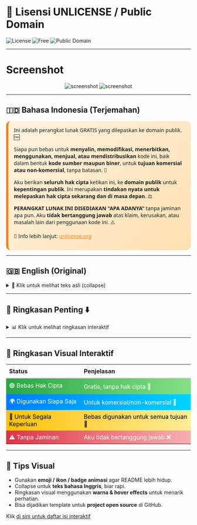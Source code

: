 # 🌟 Lisensi UNLICENSE / Public Domain

![License](https://img.shields.io/badge/License-Unlicense-blue?style=for-the-badge&logo=github&logoColor=white&labelColor=0A66C2&animation=blink)
![Free](https://img.shields.io/badge/Free-100%25-brightgreen?style=for-the-badge&animation=glow)
![Public Domain](https://img.shields.io/badge/Public%20Domain-Yes-orange?style=for-the-badge&animation=glow)

---
# Screenshot
<div align=center>

  ![screenshot](/preview.png?raw=true)
![screenshot](/thumbnail.jpg)

</div>

---

## 🇮🇩 Bahasa Indonesia (Terjemahan)

<div style="background: linear-gradient(135deg, #fff3e0, #ffe0b2); padding: 15px; border-radius: 12px; border-left: 6px solid #fd7e14; font-family: 'Segoe UI', sans-serif; margin-top:10px;">
Ini adalah perangkat lunak GRATIS yang dilepaskan ke domain publik. 🆓

Siapa pun bebas untuk <strong>menyalin, memodifikasi, menerbitkan, menggunakan, menjual, atau mendistribusikan</strong> kode ini, baik dalam bentuk <strong>kode sumber maupun biner</strong>, untuk <strong>tujuan komersial atau non-komersial</strong>, tanpa batasan. 🔄

Aku berikan <strong>seluruh hak cipta</strong> ketikan ini, ke <strong>domain publik</strong> untuk <strong>kepentingan publik</strong>.
Ini merupakan <strong>tindakan nyata untuk melepaskan hak cipta sekarang dan di masa depan</strong>. ⚖️

<strong>PERANGKAT LUNAK INI DISEDIAKAN "APA ADANYA"</strong> tanpa jaminan apa pun. Aku <strong>tidak bertanggung jawab</strong> atas klaim, kerusakan, atau masalah lain dari penggunaan kode ini. ⚠️

🔗 Info lebih lanjut: <a href="https://unlicense.org" target="_blank" style="text-decoration: underline; color: #fd7e14;">unlicense.org</a>
</div>

---

## 🇬🇧 English (Original)

<details>
<summary>📖 Klik untuk melihat teks asli (collapse)</summary>

<div style="background: linear-gradient(135deg, #e0f7fa, #b2ebf2); padding: 15px; border-radius: 12px; border-left: 6px solid #007BFF; font-family: 'Segoe UI', sans-serif; margin-top:10px;">
This is free and unencumbered software released into the public domain. 🆓

Anyone is free to <strong>copy, modify, publish, use, compile, sell, or distribute</strong> this software, either in source code form or as a compiled binary, for <strong>any purpose</strong>, commercial or non-commercial, and by any means. 🔄

In jurisdictions that recognize copyright laws, the author(s) dedicate <strong>all copyright interest to the public domain</strong>. This is done <strong>for the benefit of the public</strong>, not heirs or successors. This dedication <strong>perpetually relinquishes all present and future rights</strong> under copyright law. ⚖️

<strong>THE SOFTWARE IS PROVIDED "AS IS"</strong> without warranty of any kind, express or implied. Authors are <strong>not liable</strong> for any claims, damages, or issues arising from the use of this software. ⚠️

🔗 More info: <a href="https://unlicense.org" target="_blank" style="text-decoration: underline; color: #007BFF;">unlicense.org</a>
</div>

</details>

---

## 📝 Ringkasan Penting ⬇️

<details>
<summary>📊 Klik untuk melihat ringkasan interaktif</summary>

<div style="display: flex; flex-direction: column; gap: 12px; margin-top: 10px;">

<div style="background: linear-gradient(90deg, #28a745, #85e085); padding: 12px; border-radius: 10px; font-weight: bold; color: white; transition: transform 0.3s;" onmouseover="this.style.transform='scale(1.03)'" onmouseout="this.style.transform='scale(1)'">
🟢 Bebas Hak Cipta: Kode ini gratis dan tidak dibebani hak cipta. 🎉
</div>

<div style="background: linear-gradient(90deg, #007BFF, #00d4ff); padding: 12px; border-radius: 10px; font-weight: bold; color: white; transition: transform 0.3s;" onmouseover="this.style.transform='scale(1.03)'" onmouseout="this.style.transform='scale(1)'">
🌐 Bebas Digunakan Siapa Saja: Siapa pun boleh menyalin, memodifikasi, menerbitkan, menggunakan, menjual, atau mendistribusikan kode ini. 🤝
</div>

<div style="background: linear-gradient(90deg, #ffc107, #ffec99); padding: 12px; border-radius: 10px; font-weight: bold; color: black; transition: transform 0.3s;" onmouseover="this.style.transform='scale(1.03)'" onmouseout="this.style.transform='scale(1)'">
🎯 Untuk Segala Keperluan: Bisa digunakan untuk tujuan komersial atau non-komersial, tanpa batasan. 🚀
</div>

<div style="background: linear-gradient(90deg, #dc3545, #f8b0b0); padding: 12px; border-radius: 10px; font-weight: bold; color: white; transition: transform 0.3s;" onmouseover="this.style.transform='scale(1.03)'" onmouseout="this.style.transform='scale(1)'">
⚠️ Tanpa Jaminan: Disediakan "APA ADANYA". Aku tidak bertanggung jawab atas klaim, kerusakan, atau masalah lain. ❌
</div>

</div>

</details>

---

## 🚀 Ringkasan Visual Interaktif

<table style="width:100%; border-collapse: collapse; text-align: left; margin-top:10px;">
<tr>
<th style="padding: 8px; border-bottom: 2px solid #ccc;">Status</th>
<th style="padding: 8px; border-bottom: 2px solid #ccc;">Penjelasan</th>
</tr>
<tr style="background: linear-gradient(90deg, #28a745, #85e085); color:white;" title="Bebas Hak Cipta 🎉">
<td style="padding: 8px;">🟢 Bebas Hak Cipta</td>
<td style="padding: 8px;">Gratis, tanpa hak cipta 🎉</td>
</tr>
<tr style="background: linear-gradient(90deg, #007BFF, #00d4ff); color:white;" title="Digunakan Siapa Saja 🤝">
<td style="padding: 8px;">🌍 Digunakan Siapa Saja</td>
<td style="padding: 8px;">Untuk komersial/non-komersial 🤝</td>
</tr>
<tr style="background: linear-gradient(90deg, #ffc107, #ffec99); color:black;" title="Untuk Segala Keperluan 🚀">
<td style="padding: 8px;">🎯 Untuk Segala Keperluan</td>
<td style="padding: 8px;">Bebas digunakan untuk semua tujuan 🚀</td>
</tr>
<tr style="background: linear-gradient(90deg, #dc3545, #f8b0b0); color:white;" title="Tanpa Jaminan ❌">
<td style="padding: 8px;">⚠️ Tanpa Jaminan</td>
<td style="padding: 8px;">Aku tidak bertanggung jawab ❌</td>
</tr>
</table>

---

## 🎨 Tips Visual

- Gunakan **emoji / ikon / badge animasi** agar README lebih hidup.  
- Collapse untuk **teks bahasa Inggris**, biar rapi.  
- Ringkasan visual menggunakan **warna & hover effects** untuk menarik perhatian.  
- Bisa dijadikan template untuk **project open source** di GitHub.  


Klik [di sini untuk daftar isi interaktif](https://frijal.github.io/index.html)
